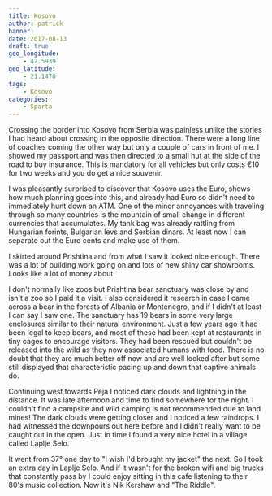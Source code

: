```yaml
---
title: Kosovo
author: patrick
banner:
date: 2017-08-13
draft: true
geo_longitude:
    - 42.5939
geo_latitude:
    - 21.1478
tags:
    - Kosovo
categories:
    - Sparta
---
```

Crossing the border into Kosovo from Serbia was painless unlike the stories I had heard about crossing in the opposite direction. There were a long line of coaches coming the other way but only a couple of cars in front of me. I showed my passport and was then directed to a small hut at the side of the road to buy insurance. This is mandatory for all vehicles but only costs €10 for two weeks and you do get a nice souvenir.

<!--more-->

I was pleasantly surprised to discover that Kosovo uses the Euro, shows how much planning goes into this, and already had Euro so didn't need to immediately hunt down an ATM. One of the minor annoyances with traveling through so many countries is the mountain of small change in different currencies that accumulates. My tank bag was already rattling from Hungarian forints, Bulgarian levs and Serbian dinars. At least now I can separate out the Euro cents and make use of them. 

I skirted around Prishtina and from what I saw it looked nice enough. There was a lot of building work going on and lots of new shiny car showrooms. Looks like a lot of money about. 

I don't normally like zoos but Prishtina bear sanctuary was close by and isn't a zoo so I paid it a visit. I also considered it research in case I came across a bear in the forests of Albania or Montenegro, and if I didn't at least I can say I saw one. The sanctuary has 19 bears in some very large enclosures similar to their natural environment. Just a few years ago it had been legal to keep bears, and most of these had been kept at restaurants in tiny cages to encourage visitors. They had been rescued but couldn't be released into the wild as they now associated humans with food. There is no doubt that they are much better off now and are well looked after but some still displayed that characteristic pacing up and down that captive animals do. 

Continuing west towards Peja I noticed dark clouds and lightning in the distance. It was late afternoon and time to find somewhere for the night. I couldn't find a campsite and wild camping is not recommended due to land mines! The dark clouds were getting closer and I noticed a few raindrops. I had witnessed the downpours out here before and I didn't really want to be caught out in the open. Just in time I found a very nice hotel in a village called Laplje Selo.

It went from 37° one day to "I wish I'd brought my jacket" the next. So I took an extra day in Laplje Selo. And if it wasn't for the broken wifi and big trucks that constantly pass by I could enjoy sitting in this cafe listening to their 80's music collection. Now it's Nik Kershaw and "The Riddle".